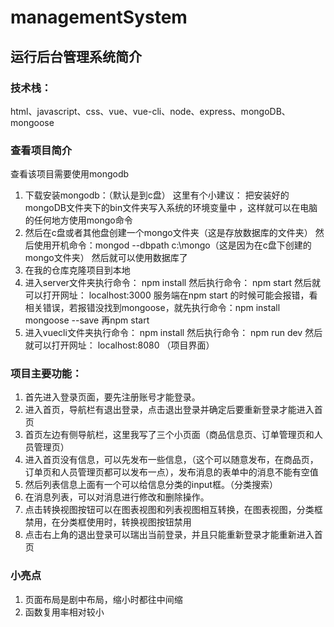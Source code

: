 # managementSystem
## 运行后台管理系统简介
### 技术栈：
html、javascript、css、vue、vue-cli、node、express、mongoDB、mongoose
### 查看项目简介
查看该项目需要使用mongodb
1. 下载安装mongodb：（默认是到c盘）
这里有个小建议： 把安装好的mongoDB文件夹下的bin文件夹写入系统的环境变量中
，这样就可以在电脑的任何地方使用mongo命令
2. 然后在c盘或者其他盘创建一个mongo文件夹（这是存放数据库的文件夹）
然后使用开机命令：mongod --dbpath c:\mongo（这是因为在c盘下创建的mongo文件夹）
然后就可以使用数据库了
3. 在我的仓库克隆项目到本地
4. 进入server文件夹执行命令： npm install 然后执行命令： npm start 然后就可以打开网址： localhost:3000
   服务端在npm start 的时候可能会报错，看相关错误，若报错没找到mongoose，就先执行命令：npm install mongoose --save
   再npm start
5. 进入vuecli文件夹执行命令： npm install 然后执行命令： npm run dev 然后就可以打开网址： localhost:8080 （项目界面）

### 项目主要功能：
1. 首先进入登录页面，要先注册账号才能登录。
2. 进入首页，导航栏有退出登录，点击退出登录并确定后要重新登录才能进入首页
3. 首页左边有侧导航栏，这里我写了三个小页面（商品信息页、订单管理页和人员管理页）
4. 进入首页没有信息，可以先发布一些信息，（这个可以随意发布，在商品页，订单页和人员管理页都可以发布一点），发布消息的表单中的消息不能有空值
5. 然后列表信息上面有一个可以给信息分类的input框。（分类搜索）
6. 在消息列表，可以对消息进行修改和删除操作。
6. 点击转换视图按钮可以在图表视图和列表视图相互转换，在图表视图，分类框禁用，在分类框使用时，转换视图按钮禁用
7. 点击右上角的退出登录可以瑞出当前登录，并且只能重新登录才能重新进入首页
### 小亮点
1. 页面布局是剧中布局，缩小时都往中间缩
2. 函数复用率相对较小
